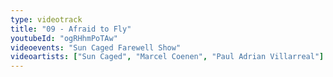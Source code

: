 ```yaml
---
type: videotrack
title: "09 - Afraid to Fly"
youtubeId: "ogRHhmPoTAw"
videoevents: "Sun Caged Farewell Show"
videoartists: ["Sun Caged", "Marcel Coenen", "Paul Adrian Villarreal"]
---
```

